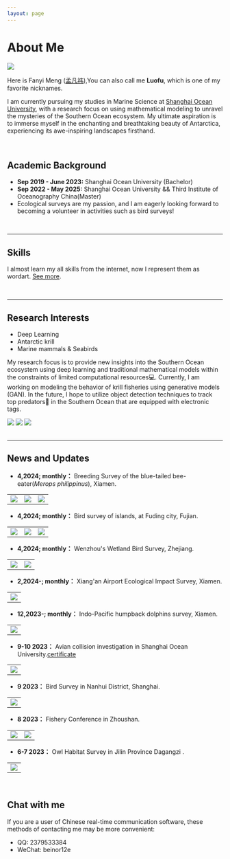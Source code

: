```yaml
---
layout: page
---
```


[//]: # (Lastest Update: 21th Jul 2023 &nbsp;)

# About Me

<img src="images/luofu02.jpg" class="floatpic" >

Here is Fanyi Meng ([孟凡祎](https://yun-tianming.github.io/file/简历.pdf)),You can also call me **Luofu**, which is one of my favorite nicknames.

I am currently pursuing my studies in Marine Science at [Shanghai Ocean University](https://www.shou.edu.cn/), with a research focus on using mathematical modeling to unravel the mysteries of the Southern Ocean ecosystem. My ultimate aspiration is to immerse myself in the enchanting and breathtaking beauty of Antarctica, experiencing its awe-inspiring landscapes firsthand.

<br>

## Academic Background

[//]: # (**I am looking for PhD to start in 2025 Fall. Contact me if you have any leads!**)

- **Sep 2019 - June 2023:** Shanghai Ocean University (Bachelor)
- **Sep 2022 - May 2025:** Shanghai Ocean University && Third Institute of Oceanography China(Master)
- Ecological surveys are my passion, and I am eagerly looking forward to becoming a volunteer in activities such as bird surveys! 

<br>

---

## Skills
I almost learn my all skills from the internet, now I represent them as wordart. [See more](https://circular-kettle-026.notion.site/Cyber-skills-f142f39dc38048d8bde60bcfc83411e2).

<script src="//cdn.wordart.com/wordart.min.js" async defer></script>

<div  data-wordart-src="//cdn.wordart.com/json/9e5fngrbm0r8" data-wordart-show-attribution></div>

<br>

---

## Research Interests

- Deep Learning
- Antarctic krill
- Marine mammals & Seabirds

My research focus is to provide new insights into the Southern Ocean ecosystem using deep learning and traditional mathematical models within the constraints of limited computational resources💻. Currently, I am working on modeling the behavior of krill fisheries using generative models (GAN). In the future, I hope to utilize object detection techniques to track top predators🐧 in the Southern Ocean that are equipped with electronic tags.
<div class="third">
<img src="/images/seal1.jpg">
<img src="/images/bird.jpg">
<img src="/images/king.jpg">
</div>
<br>

---

## News and Updates
- **4,2024; monthly：** Breeding Survey of the blue-tailed bee-eater(_Merops philippinus_), Xiamen.
<table>
    <tr>
        <td ><center><img src="/gallery/030.jpg" ></center></td>
        <td ><center><img src="/gallery/031.jpg" ></center></td>
        <td ><center><img src="/gallery/032.jpg" ></center></td>
    </tr>
</table>

- **4,2024; monthly：** Bird survey of islands, at Fuding city, Fujian.
<table>
    <tr>
        <td ><center><img src="/gallery/027.jpg" ></center></td>
        <td ><center><img src="/gallery/028.jpg" ></center></td>
        <td ><center><img src="/gallery/029.jpg" ></center></td>
    </tr>
</table>

- **4,2024; monthly：** Wenzhou's Wetland Bird Survey, Zhejiang.
<table>
    <tr>
        <td ><center><img src="/gallery/025.jpg" ></center></td>
        <td ><center><img src="/gallery/026.jpg" ></center></td>
    </tr>
</table>

- **2,2024-; monthly：** Xiang'an Airport Ecological Impact Survey, Xiamen.
<table>
    <tr>
        <td ><center><img  src="/gallery/024.jpg" ></center></td>
    </tr>
</table>


- **12,2023-; monthly：** Indo-Pacific humpback dolphins survey, Xiamen.
<table>
    <tr>
        <td ><center><img  src="/gallery/023.jpg" ></center></td>
    </tr>
</table>

- **9-10 2023：** Avian collision investigation in Shanghai Ocean University.[certificate](https://blog.luofu.monster/file/鸟撞.pdf)
<table>
    <tr>
        <td ><center><img  src="/gallery/news/009.jpg" ></center></td>
    </tr>
</table>

- **9 2023：** Bird Survey in Nanhui District, Shanghai.
<table>
    <tr>
        <td ><center><img  src="/gallery/news/006.jpg" ></center></td>
    </tr>
</table>

- **8 2023：** Fishery Conference in Zhoushan.
<table>
    <tr>
        <td ><center><img src="/gallery/news/004.jpg" ></center></td>
        <td ><center><img src="/gallery/news/005.jpg" ></center></td>
    </tr>
</table>

- **6-7 2023：** Owl Habitat Survey in Jilin Province Dagangzi .
<table>
    <tr>
        <td ><center><img  src="/gallery/news/003.jpg" ></center></td>
    </tr>
</table>

<br>

## Chat with me 

If you are a user of Chinese real-time communication software, these methods of contacting me may be more convenient:

- QQ: 2379533384
- WeChat: beinor12e